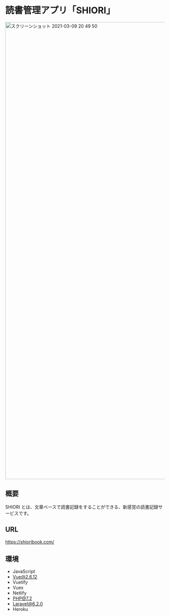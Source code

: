 # 読書管理アプリ「SHIORI」

<img width="1440" alt="スクリーンショット 2021-03-09 20 49 50" src="https://user-images.githubusercontent.com/19849423/110466362-09972d00-8119-11eb-939d-d753b3f4f175.png">

## 概要

SHIORI とは、文章ベースで読書記録をすることができる、新感覚の読書記録サービスです。

## URL

https://shioribook.com/

## 環境

- JavaScript
- Vue@2.6.12
- Vuetify
- Vuex
- Netlify
- PHP@7.2
- Laravel@6.2.0
- Heroku
